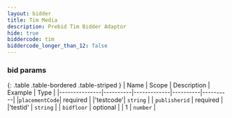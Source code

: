 ```yaml
---
layout: bidder
title: Tim Media
description: Prebid Tim Bidder Adaptor
hide: true
biddercode: tim
biddercode_longer_than_12: false
---
```


### bid params

{: .table .table-bordered .table-striped }
| Name          | Scope    | Description | Example  | Type     |
|---------------|----------|-------------|----------|----------|
|`placementCode`| required |             |'testcode'| `string` |
| `publisherid` | required |             |'testid'  | `string` |
| `bidfloor`    | optional |             |   1      | `number` |
